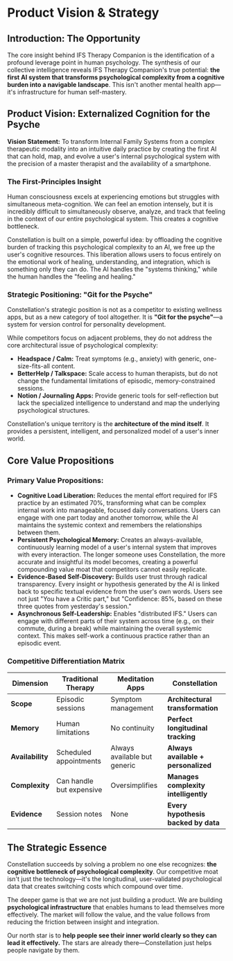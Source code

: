 # Product Vision & Strategy

## Introduction: The Opportunity

The core insight behind IFS Therapy Companion is the identification of a profound leverage point in human psychology. The synthesis of our collective intelligence reveals IFS Therapy Companion's true potential: **the first AI system that transforms psychological complexity from a cognitive burden into a navigable landscape**. This isn't another mental health app—it's infrastructure for human self-mastery.

## Product Vision: Externalized Cognition for the Psyche

**Vision Statement:** To transform Internal Family Systems from a complex therapeutic modality into an intuitive daily practice by creating the first AI that can hold, map, and evolve a user's internal psychological system with the precision of a master therapist and the availability of a smartphone.

### The First-Principles Insight

Human consciousness excels at experiencing emotions but struggles with simultaneous meta-cognition. We can feel an emotion intensely, but it is incredibly difficult to simultaneously observe, analyze, and track that feeling in the context of our entire psychological system. This creates a cognitive bottleneck.

Constellation is built on a simple, powerful idea: by offloading the cognitive burden of tracking this psychological complexity to an AI, we free up the user's cognitive resources. This liberation allows users to focus entirely on the emotional work of healing, understanding, and integration, which is something only they can do. The AI handles the "systems thinking," while the human handles the "feeling and healing."

### Strategic Positioning: "Git for the Psyche"

Constellation's strategic position is not as a competitor to existing wellness apps, but as a new category of tool altogether. It is **"Git for the psyche"**—a system for version control for personality development.

While competitors focus on adjacent problems, they do not address the core architectural issue of psychological complexity:
- **Headspace / Calm:** Treat symptoms (e.g., anxiety) with generic, one-size-fits-all content.
- **BetterHelp / Talkspace:** Scale access to human therapists, but do not change the fundamental limitations of episodic, memory-constrained sessions.
- **Notion / Journaling Apps:** Provide generic tools for self-reflection but lack the specialized intelligence to understand and map the underlying psychological structures.

Constellation's unique territory is the **architecture of the mind itself**. It provides a persistent, intelligent, and personalized model of a user's inner world.

## Core Value Propositions

### Primary Value Propositions:

- **Cognitive Load Liberation:** Reduces the mental effort required for IFS practice by an estimated 70%, transforming what can be complex internal work into manageable, focused daily conversations. Users can engage with one part today and another tomorrow, while the AI maintains the systemic context and remembers the relationships between them.
- **Persistent Psychological Memory:** Creates an always-available, continuously learning model of a user's internal system that improves with every interaction. The longer someone uses Constellation, the more accurate and insightful its model becomes, creating a powerful compounding value moat that competitors cannot easily replicate.
- **Evidence-Based Self-Discovery:** Builds user trust through radical transparency. Every insight or hypothesis generated by the AI is linked back to specific textual evidence from the user's own words. Users see not just "You have a Critic part," but "Confidence: 85%, based on these three quotes from yesterday's session."
- **Asynchronous Self-Leadership:** Enables "distributed IFS." Users can engage with different parts of their system across time (e.g., on their commute, during a break) while maintaining the overall systemic context. This makes self-work a continuous practice rather than an episodic event.

### Competitive Differentiation Matrix

| Dimension | Traditional Therapy | Meditation Apps | Constellation |
|-----------|-------------------|-----------------|---------------|
| **Scope** | Episodic sessions | Symptom management | **Architectural transformation** |
| **Memory** | Human limitations | No continuity | **Perfect longitudinal tracking** |
| **Availability** | Scheduled appointments | Always available but generic | **Always available + personalized** |
| **Complexity** | Can handle but expensive | Oversimplifies | **Manages complexity intelligently** |
| **Evidence** | Session notes | None | **Every hypothesis backed by data** |

## The Strategic Essence

Constellation succeeds by solving a problem no one else recognizes: **the cognitive bottleneck of psychological complexity**. Our competitive moat isn't just the technology—it's the longitudinal, user-validated psychological data that creates switching costs which compound over time.

The deeper game is that we are not just building a product. We are building **psychological infrastructure** that enables humans to lead themselves more effectively. The market will follow the value, and the value follows from reducing the friction between insight and integration.

Our north star is to **help people see their inner world clearly so they can lead it effectively.** The stars are already there—Constellation just helps people navigate by them.
